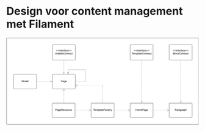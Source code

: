 # Design voor content management met Filament

![Design voor Content Management met Filament](../Images/uml-entity-content-management-filament.png)
